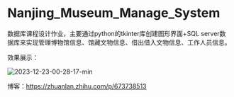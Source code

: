# Nanjing_Museum_Manage_System
数据库课程设计作业，主要通过python的tkinter库创建图形界面+SQL server数据库来实现管理博物馆信息、馆藏文物信息、借出借入文物信息、工作人员信息。

效果展示：

![2023-12-23-00-28-17-min](https://github.com/ZhangAilan/Nanjing_Museum_Manage_System/assets/123959805/aefaf97c-dcfc-46a5-96fa-7763a9575656)

博客：https://zhuanlan.zhihu.com/p/673738513
